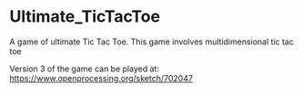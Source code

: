 # Ultimate_TicTacToe
A game of ultimate Tic Tac Toe.
This game involves multidimensional tic tac toe


Version 3 of the game can be played at: https://www.openprocessing.org/sketch/702047
